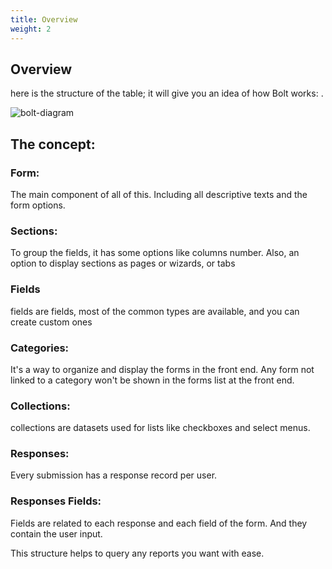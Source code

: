 ```yaml
---
title: Overview
weight: 2
---
```


## Overview
here is the structure of the table; it will give you an idea of how Bolt works:
.

![bolt-diagram](https://larazeus.com/images/docs/bolt/bolt-diagram.png)

## The concept:

### Form:
The main component of all of this. Including all descriptive texts and the form options.

### Sections:
To group the fields, it has some options like columns number.
Also, an option to display sections as pages or wizards, or tabs

### Fields
fields are fields, most of the common types are available, and you can create custom ones

### Categories:
It's a way to organize and display the forms in the front end.
Any form not linked to a category won't be shown in the forms list at the front end.

### Collections:
collections are datasets used for lists like checkboxes and select menus.

### Responses:
Every submission has a response record per user.

### Responses Fields:
Fields are related to each response and each field of the form. And they contain the user input.

This structure helps to query any reports you want with ease.